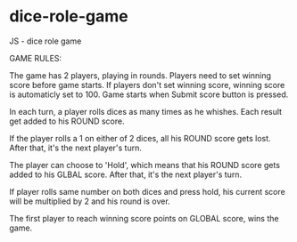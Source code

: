# dice-role-game

JS - dice role game

GAME RULES:

The game has 2 players, playing in rounds.
Players need to set winning score before game starts.
If players don't set winning score, winning score is automaticly set to 100.
Game starts when Submit score button is pressed.

In each turn, a player rolls dices as many times as he whishes. Each result get added to his ROUND score.

If the player rolls a 1 on either of 2 dices, all his ROUND score gets lost. After that, it's the next player's turn.

The player can choose to 'Hold', which means that his ROUND score gets added to his GLBAL score. After that, it's the next player's turn.

If player rolls same number on both dices and press hold, his current score will be multiplied by 2 and his round is over.

The first player to reach winning score points on GLOBAL score, wins the game.
